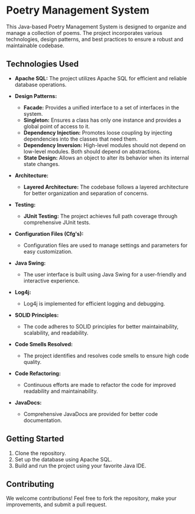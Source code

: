 # Poetry Management System

This Java-based Poetry Management System is designed to organize and manage a collection of poems. The project incorporates various technologies, design patterns, and best practices to ensure a robust and maintainable codebase.

## Technologies Used

- **Apache SQL:** The project utilizes Apache SQL for efficient and reliable database operations.

- **Design Patterns:**
  - **Facade:** Provides a unified interface to a set of interfaces in the system.
  - **Singleton:** Ensures a class has only one instance and provides a global point of access to it.
  - **Dependency Injection:** Promotes loose coupling by injecting dependencies into the classes that need them.
  - **Dependency Inversion:** High-level modules should not depend on low-level modules. Both should depend on abstractions.
  - **State Design:** Allows an object to alter its behavior when its internal state changes.

- **Architecture:**
  - **Layered Architecture:** The codebase follows a layered architecture for better organization and separation of concerns.

- **Testing:**
  - **JUnit Testing:** The project achieves full path coverage through comprehensive JUnit tests.

- **Configuration Files (Cfg's):**
  - Configuration files are used to manage settings and parameters for easy customization.

- **Java Swing:**
  - The user interface is built using Java Swing for a user-friendly and interactive experience.

- **Log4j:**
  - Log4j is implemented for efficient logging and debugging.

- **SOLID Principles:**
  - The code adheres to SOLID principles for better maintainability, scalability, and readability.

- **Code Smells Resolved:**
  - The project identifies and resolves code smells to ensure high code quality.

- **Code Refactoring:**
  - Continuous efforts are made to refactor the code for improved readability and maintainability.

- **JavaDocs:**
  - Comprehensive JavaDocs are provided for better code documentation.

## Getting Started

1. Clone the repository.
2. Set up the database using Apache SQL.
3. Build and run the project using your favorite Java IDE.

## Contributing

We welcome contributions! Feel free to fork the repository, make your improvements, and submit a pull request.
